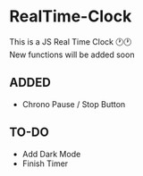 # RealTime-Clock

This is a JS Real Time Clock 🕐🕐<br/>
New functions will be added soon

## ADDED

- Chrono Pause / Stop Button

## TO-DO

- Add Dark Mode
- Finish Timer
